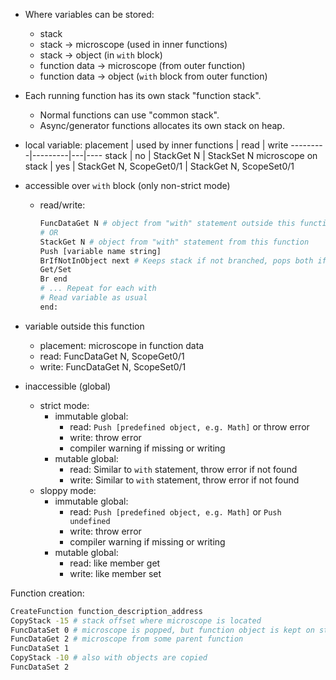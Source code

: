 

* Where variables can be stored:
    * stack
    * stack -> microscope (used in inner functions)
    * stack -> object (in `with` block)
    * function data -> microscope (from outer function)
    * function data -> object (`with` block from outer function)

* Each running function has its own stack "function stack".
    * Normal functions can use "common stack".
    * Async/generator functions allocates its own stack on heap.

* local variable:
  placement | used by inner functions | read | write
  ---------|---------|---|----
  stack | no | StackGet N | StackSet N
  microscope on stack | yes | StackGet N, ScopeGet0/1 | StackGet N, ScopeSet0/1

* accessible over `with` block (only non-strict mode)
  * read/write:
    ```sh
    FuncDataGet N # object from "with" statement outside this function
    # OR
    StackGet N # object from "with" statement from this function
    Push [variable name string]
    BrIfNotInObject next # Keeps stack if not branched, pops both if branched
    Get/Set
    Br end
    # ... Repeat for each with
    # Read variable as usual
    end:
    ```

* variable outside this function
    * placement: microscope in function data
    * read: FuncDataGet N, ScopeGet0/1
    * write: FuncDataGet N, ScopeSet0/1

* inaccessible (global)
  * strict mode:
    * immutable global:
      * read: ``` Push [predefined object, e.g. Math] ``` or throw error
      * write: throw error
      * compiler warning if missing or writing
    * mutable global:
      * read: Similar to `with` statement, throw error if not found
      * write: Similar to `with` statement, throw error if not found
  * sloppy mode:
    * immutable global:
      * read: ``` Push [predefined object, e.g. Math] ``` or `Push undefined`
      * write: throw error
      * compiler warning if missing or writing
    * mutable global:
      * read: like member get
      * write: like member set

Function creation:
```sh
CreateFunction function_description_address
CopyStack -15 # stack offset where microscope is located
FuncDataSet 0 # microscope is popped, but function object is kept on stack
FuncDataGet 2 # microscope from some parent function
FuncDataSet 1
CopyStack -10 # also with objects are copied
FuncDataSet 2
```
